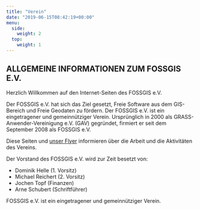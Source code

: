 ```yaml
---
title: "Verein"
date: "2019-06-15T08:42:19+00:00"
menu:
  side:
    weight: 2
  top:
    weight: 1
---
```


## ALLGEMEINE INFORMATIONEN ZUM FOSSGIS E.V.

Herzlich Willkommen auf den Internet-Seiten des FOSSGIS e.V.

Der FOSSGIS e.V. hat sich das Ziel gesetzt, Freie Software aus dem GIS-Bereich und Freie Geodaten zu fördern. Der FOSSGIS e.V. ist ein eingetragener und gemeinnütziger Verein. Ursprünglich in 2000 als GRASS-Anwender-Vereinigung e.V. (GAV) gegründet, firmiert er seit dem September 2008 als FOSSGIS e.V.

Diese Seiten und [unser Flyer](/fossgis_flyer_2015.pdf) informieren über die Arbeit und die Aktivitäten des Vereins.

Der Vorstand des FOSSGIS e.V. wird zur Zeit besetzt von:

* Dominik Helle (1. Vorsitz)
* Michael Reichert (2. Vorsitz)
* Jochen Topf (Finanzen)
* Arne Schubert (Schriftführer)
 
FOSSGIS e.V. ist ein eingetragener und gemeinnütziger Verein.
